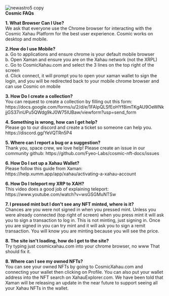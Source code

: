 ![newastro5 copy](https://github.com/Fyeo-Labs/cosmic-nft-docs/assets/153206055/2b9ff6a5-d535-49cf-937e-d8475f34f8c9)<br><B>Cosmic FAQs</b><br>

<p><b>1. What Browser Can I Use?</b><br>
We ask that everyone use the Chrome browser for interacting with the Cosmic Xahau Platform for the best user experience. Cosmic works on desktop and mobile. <p><b>2.How do I use Mobile? </b>
  <br> a. Go to applications and ensure chrome is your default mobile browser
  <br> b. Open Xaman and ensure you are on the Xahau network (not the XRPL)
  <br> c. Go to CosmicXahau.com and select the 3 lines on the top right of the screen
  <br> d. Click connect, it will prompt you to open your xaman wallet to sign the login, and you will be redirected back to your mobile chrome browser and can use Cosmic on mobile
<p><b>3. How Do I create a collection?</b><br>
You can request to create a collection by filling out this form: https://docs.google.com/forms/u/2/d/e/1FAIpQLSfEoHYf8imTKgAU9OeWNkjjGS37inUPu5QWdg9kJ0W75IUBaw/viewform?usp=send_form

<p><b>4. Something is wrong, how can I get help?</b><br>
Please go to our discord and create a ticket so someone can help you. https://discord.gg/YeVQTRn5P4
<p><b>5. Where can I report a bug or a suggestion?</b><br>
Thank you, space crew, we love help! Please create an issue in our community github: https://github.com/Fyeo-Labs/cosmic-nft-docs/issues
<p><b>6. How Do I set up a Xahau Wallet?</b><br>
Please follow this guide from Xaman: https://help.xumm.app/app/xahau/activating-a-xahau-account
<p><b>6. How Do I teleport my XRP to XAH?</b><br>
This video does a good job of explaining teleport: https://www.youtube.com/watch?v=wsGSGMuNTSw
<p><b>7. I pressed mint but I don't see any NFT minted, where is it?</b><br>
Chances are you were not signed in when you pressed mint. Unless you were already connected (top right of screen) when you press mint it will ask you to sign a transaction to log in. This is not minting, just signing in. Once you are signed in you can try mint and it will ask you to sign a remit transaction. You will know you are minting because you will see the price.
<p><b>8. The site isn't loading, how do I get to the site?</b><br>
Try typing just cosmicxahau.com into your chrome browser, no www That should fix it.
<p><b>8. Where can I see my owned NFTs?</b><br>
You can see your owned NFTs by going to CosmicXahau.com and connecting your wallet then clicking on Profile. You can also put your wallet address into the NFT search on XahauExplorer.com. We have been told that Xaman will be releasing an update in the near future to support seeing all your Xahau NFTs in the wallet.

